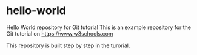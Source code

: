 # hello-world
Hello World repository for Git tutorial
This is an example repository for the Git tutorial on https://www.w3schools.com

This repository is built step by step in the turorial.